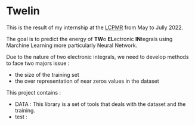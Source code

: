 # Twelin

This is the result of my internship at the [LCPMR](https://lcpmr.cnrs.fr/)
from May to Jully 2022.

The goal is to predict the energy of **TW**o **EL**ectronic **IN**tegrals using
Marchine Learning more particularly Neural Network.

Due to the nature of two electronic integrals, we need to develop methods to face
two majors issue :
- the size of the training set
- the over representation of near zeros values in the dataset

This project contains :
- DATA :
    This library is a set of tools that deals with the dataset
    and the training.
- test :
